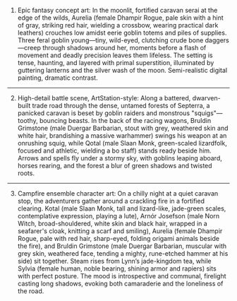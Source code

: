 1. Epic fantasy concept art: In the moonlit, fortified caravan serai at the edge of the wilds, Aurelia (female Dhampir Rogue, pale skin with a hint of gray, striking red hair, wielding a crossbow, wearing practical dark leathers) crouches low amidst eerie goblin totems and piles of supplies. Three feral goblin young—tiny, wild-eyed, clutching crude bone daggers—creep through shadows around her, moments before a flash of movement and deadly precision leaves them lifeless. The setting is tense, haunting, and layered with primal superstition, illuminated by guttering lanterns and the silver wash of the moon. Semi-realistic digital painting, dramatic contrast.

---
2. High-detail battle scene, ArtStation-style: Along a battered, dwarven-built trade road through the dense, untamed forests of Septerra, a panicked caravan is beset by goblin raiders and monstrous "squigs"—toothy, bouncing beasts. In the back of the racing wagons, Bruldin Grimstone (male Duergar Barbarian, stout with grey, weathered skin and white hair, brandishing a massive warhammer) swings his weapon at an onrushing squig, while Qotal (male Slaan Monk, green-scaled lizardfolk, focused and athletic, wielding a bo staff) stands ready beside him. Arrows and spells fly under a stormy sky, with goblins leaping aboard, horses rearing, and the forest a blur of green shadows and twisted roots.

---
3. Campfire ensemble character art: On a chilly night at a quiet caravan stop, the adventurers gather around a crackling fire in a fortified clearing. Kotal (male Slaan Monk, tall and lizard-like, jade-green scales, contemplative expression, playing a lute), Arnór Josefson (male Norn Witch, broad-shouldered, white skin and black hair, wrapped in a seafarer's cloak, knitting a scarf and smiling), Aurelia (female Dhampir Rogue, pale with red hair, sharp-eyed, folding origami animals beside the fire), and Bruldin Grimstone (male Duergar Barbarian, muscular with grey skin, weathered face, tending a mighty, rune-etched hammer at his side) sit together. Steam rises from Lynn’s jade-kingdom tea, while Sylvia (female human, noble bearing, shining armor and rapiers) sits with perfect posture. The mood is introspective and communal, firelight casting long shadows, evoking both camaraderie and the loneliness of the road.